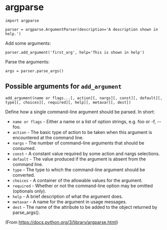 # argparse

```
import argparse

parser = argparse.ArgumentParser(description='A description shown in help.')
```
Add some arguments:
```
parser.add_argument('first_arg', help='This is shown in help')
```
Parse the arguments:
```
args = parser.parse_args()
```

## Possible arguments for `add_argument`
```
add_argument(name or flags...[, action][, nargs][, const][, default][, type][, choices][, required][, help][, metavar][, dest])
```
Define how a single command-line argument should be parsed. In short:

* `name or flags` - Either a name or a list of option strings, e.g. foo or -f, --foo.
* `action` - The basic type of action to be taken when this argument is encountered at the command line.
* `nargs` - The number of command-line arguments that should be consumed.
* `const` - A constant value required by some action and nargs selections.
* `default` - The value produced if the argument is absent from the command line.
* `type` - The type to which the command-line argument should be converted.
* `choices` - A container of the allowable values for the argument.
* `required` - Whether or not the command-line option may be omitted (optionals only).
* `help` - A brief description of what the argument does.
* `metavar` - A name for the argument in usage messages.
* `dest` - The name of the attribute to be added to the object returned by parse_args().

(From https://docs.python.org/3/library/argparse.html)


